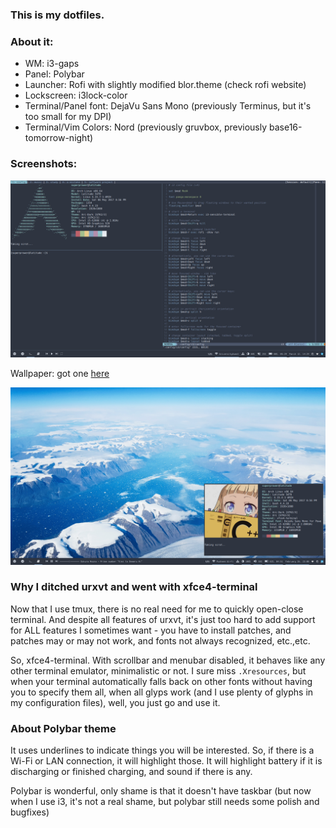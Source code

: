 ### This is my dotfiles.

### About it:

* WM: i3-gaps
* Panel: Polybar
* Launcher: Rofi with slightly modified blor.theme (check rofi website)
* Lockscreen: i3lock-color
* Terminal/Panel font: DejaVu Sans Mono (previously Terminus, but it's too small for my DPI)
* Terminal/Vim Colors: Nord (previously gruvbox, previously base16-tomorrow-night)

### Screenshots:

![screenshot](https://raw.githubusercontent.com/SuperPrower/dotfiles/master/screenshot.png)

Wallpaper: got one [here](https://imgur.com/gallery/hS40T)

![clean](https://raw.githubusercontent.com/SuperPrower/dotfiles/master/screenshot_clean.png)

### Why I ditched urxvt and went with xfce4-terminal
Now that I use tmux, there is no real need for me to quickly open-close terminal. And despite all features of urxvt, it's just too hard to add support for ALL features I sometimes want - you have to install patches, and patches may or may not work, and fonts not always recognized, etc.,etc.

So, xfce4-terminal. With scrollbar and menubar disabled, it behaves like any other terminal emulator, minimalistic or not. I sure miss `.Xresources`, but when your terminal automatically falls back on other fonts without having you to specify them all, when all glyps work (and I use plenty of glyphs in my configuration files), well, you just go and use it.

### About Polybar theme
It uses underlines to indicate things you will be interested. So, if there is a Wi-Fi or LAN connection, it will highlight those. It will highlight battery if it is discharging or finished charging, and sound if there is any.

Polybar is wonderful, only shame is that it doesn't have taskbar (but now when I use i3, it's not a real shame, but polybar still needs some polish and bugfixes)
